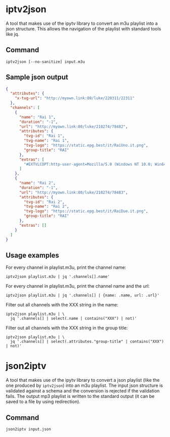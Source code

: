 # iptv2json
A tool that makes use of the ipytv library to convert an m3u playlist into a json structure.
This allows the navigation of the playlist with standard tools like jq.

## Command
```shell
iptv2json [--no-sanitize] input.m3u
```

## Sample json output
```json
{
  "attributes": {
    "x-tvg-url": "http://myown.link:80/luke/220311/22311"
  },
  "channels": [
    {
      "name": "Rai 1",
      "duration": "-1",
      "url": "http://myown.link:80/luke/210274/78482",
      "attributes": {
        "tvg-id": "Rai 1",
        "tvg-name": "Rai 1",
        "tvg-logo": "https://static.epg.best/it/RaiUno.it.png",
        "group-title": "RAI"
      },
      "extras": [
        "#EXTVLCOPT:http-user-agent=Mozilla/5.0 (Windows NT 10.0; Win64; x64; rv:76.0) Gecko/20100101 Firefox/76.0"
      ]
    },
    {
      "name": "Rai 2",
      "duration": "-1",
      "url": "http://myown.link:80/luke/210274/78483",
      "attributes": {
        "tvg-id": "Rai 2",
        "tvg-name": "Rai 2",
        "tvg-logo": "https://static.epg.best/it/RaiDue.it.png",
        "group-title": "RAI"
      },
      "extras": []
    }
  ]
}
```

## Usage examples
For every channel in playlist.m3u, print the channel name:
```shell
iptv2json playlist.m3u | jq '.channels[].name'
```

For every channel in playlist.m3u, print the channel name and the url:
```shell
iptv2json playlist.m3u | jq '.channels[] | {name: .name, url: .url}'
```

Filter out all channels with the XXX string in the name:
```shell
iptv2json playlist.m3u | \
  jq '.channels[] | select(.name | contains("XXX") | not)'
```

Filter out all channels with the XXX string in the group title:
```shell
iptv2json playlist.m3u | \
  jq '.channels[] | select(.attributes."group-title" | contains("XXX") | not)'
```

# json2iptv
A tool that makes use of the ipytv library to convert a json playlist (like the one produced by
`iptv2json`) into an m3u playlist.
The input json structure is validated against a schema and the conversion is rejected if the 
validation fails.
The output mp3 playlist is written to the standard output (it can be saved to a file by using
redirection).

## Command
```shell
json2iptv input.json
```

